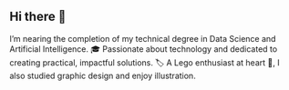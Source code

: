 ## Hi there 👋

I’m nearing the completion of my technical degree in Data Science and Artificial Intelligence. 🎓 
Passionate about technology and dedicated to creating practical, impactful solutions. 🏷 
A Lego enthusiast at heart 🧱, I also studied graphic design and enjoy illustration.

<!--
**Gerago157/Gerago157** is a ✨ _special_ ✨ repository because its `README.md` (this file) appears on your GitHub profile.

Here are some ideas to get you started:

- 🔭 I’m currently working on ...
- 🌱 I’m currently learning ...
- 👯 I’m looking to collaborate on ...
- 🤔 I’m looking for help with ...
- 💬 Ask me about ...
- 📫 How to reach me: ...
- 😄 Pronouns: ...
- ⚡ Fun fact: ...
-->
